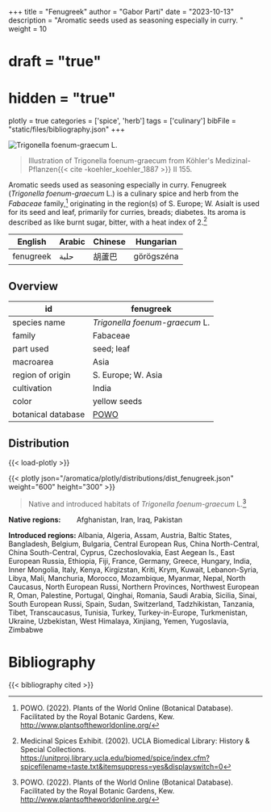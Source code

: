 +++
title = "Fenugreek"
author = "Gabor Parti"
date = "2023-10-13"
description = "Aromatic seeds used as seasoning especially in curry. "
weight = 10
# draft = "true"
# hidden = "true"
plotly = true
categories = ['spice', 'herb']
tags = ['culinary']
bibFile = "static/files/bibliography.json"
+++

![*Trigonella foenum-graecum* L.](/images/illustrations/fenugreek.png?width=33vw "Illustration of Trigonella foenum-graecum from Köhler's Medizinal-Pflanzen")

>Illustration of Trigonella foenum-graecum from Köhler's Medizinal-Pflanzen{{< cite -koehler_koehler_1887 >}} II 155.

Aromatic seeds used as seasoning especially in curry. Fenugreek (*Trigonella foenum-graecum* L.) is a culinary spice and herb from the *Fabaceae* family,[^powo] originating in the region(s) of S. Europe; W. AsiaIt is used for its seed and leaf, primarily for curries, breads; diabetes. Its aroma is described as like burnt sugar, bitter, with a heat index of 2.[^ucla_medicinal_2002]

| English |Arabic|Chinese| Hungarian|
|---------|------|-------|----------|
|fenugreek| حلبة |  胡蘆巴  |görögszéna|

## Overview

|        id        |                     fenugreek                     |
|------------------|---------------------------------------------------|
|   species name   |           *Trigonella foenum-graecum* L.          |
|      family      |                      Fabaceae                     |
|     part used    |                     seed; leaf                    |
|     macroarea    |                        Asia                       |
| region of origin |                 S. Europe; W. Asia                |
|    cultivation   |                       India                       |
|       color      |                    yellow seeds                   |
|botanical database|[POWO](https://powo.science.kew.org/taxon/523957-1)|

## Distribution

{{< load-plotly >}}

{{< plotly json="/aromatica/plotly/distributions/dist_fenugreek.json" weight="600" height="300" >}}

>Native and introduced habitats of *Trigonella foenum-graecum* L.[^powo]

**Native regions:** &nbsp; &nbsp; &nbsp; &nbsp;Afghanistan, Iran, Iraq, Pakistan

**Introduced regions:** Albania, Algeria, Assam, Austria, Baltic States, Bangladesh, Belgium, Bulgaria, Central European Rus, China North-Central, China South-Central, Cyprus, Czechoslovakia, East Aegean Is., East European Russia, Ethiopia, Fiji, France, Germany, Greece, Hungary, India, Inner Mongolia, Italy, Kenya, Kirgizstan, Kriti, Krym, Kuwait, Lebanon-Syria, Libya, Mali, Manchuria, Morocco, Mozambique, Myanmar, Nepal, North Caucasus, North European Russi, Northern Provinces, Northwest European R, Oman, Palestine, Portugal, Qinghai, Romania, Saudi Arabia, Sicilia, Sinai, South European Russi, Spain, Sudan, Switzerland, Tadzhikistan, Tanzania, Tibet, Transcaucasus, Tunisia, Turkey, Turkey-in-Europe, Turkmenistan, Ukraine, Uzbekistan, West Himalaya, Xinjiang, Yemen, Yugoslavia, Zimbabwe

[^powo]: POWO. (2022). Plants of the World Online (Botanical Database). Facilitated by the Royal Botanic Gardens, Kew. http://www.plantsoftheworldonline.org/
[^ucla_medicinal_2002]: Medicinal Spices Exhibit. (2002). UCLA Biomedical Library: History & Special Collections. https://unitproj.library.ucla.edu/biomed/spice/index.cfm?spicefilename=taste.txt&itemsuppress=yes&displayswitch=0



# Bibliography

{{< bibliography cited >}}

